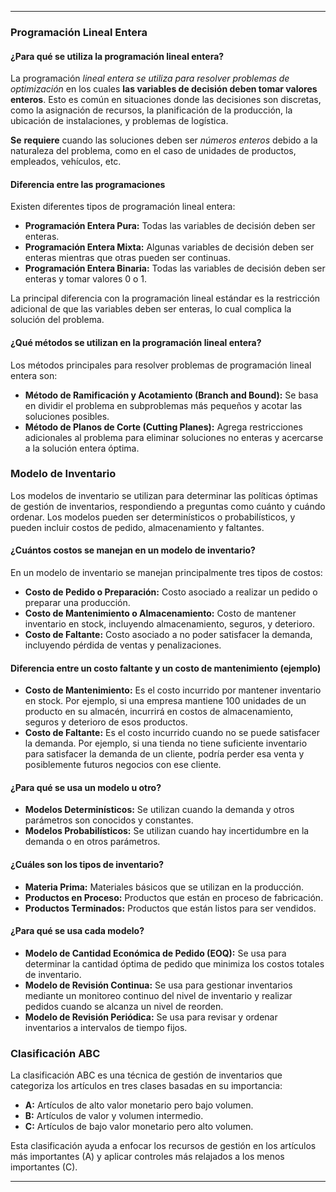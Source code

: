 

---
### Programación Lineal Entera

#### ¿Para qué se utiliza la programación lineal entera?
La programación *lineal entera se utiliza para resolver problemas de optimización* en los cuales **las variables de decisión deben tomar valores enteros**. Esto es común en situaciones donde las decisiones son discretas, como la asignación de recursos, la planificación de la producción, la ubicación de instalaciones, y problemas de logística. 

**Se** **requiere** cuando las soluciones deben ser *números enteros* debido a la naturaleza del problema, como en el caso de unidades de productos, empleados, vehículos, etc.

#### Diferencia entre las programaciones
Existen diferentes tipos de programación lineal entera:

- **Programación Entera Pura:** Todas las variables de decisión deben ser enteras.
- **Programación Entera Mixta:** Algunas variables de decisión deben ser enteras mientras que otras pueden ser continuas.
- **Programación Entera Binaria:** Todas las variables de decisión deben ser enteras y tomar valores 0 o 1.

La principal diferencia con la programación lineal estándar es la restricción adicional de que las variables deben ser enteras, lo cual complica la solución del problema.

#### ¿Qué métodos se utilizan en la programación lineal entera?
Los métodos principales para resolver problemas de programación lineal entera son:

- **Método de Ramificación y Acotamiento (Branch and Bound):** Se basa en dividir el problema en subproblemas más pequeños y acotar las soluciones posibles.
- **Método de Planos de Corte (Cutting Planes):** Agrega restricciones adicionales al problema para eliminar soluciones no enteras y acercarse a la solución entera óptima.

### Modelo de Inventario

Los modelos de inventario se utilizan para determinar las políticas óptimas de gestión de inventarios, respondiendo a preguntas como cuánto y cuándo ordenar. Los modelos pueden ser determinísticos o probabilísticos, y pueden incluir costos de pedido, almacenamiento y faltantes.

#### ¿Cuántos costos se manejan en un modelo de inventario?
En un modelo de inventario se manejan principalmente tres tipos de costos:

- **Costo de Pedido o Preparación:** Costo asociado a realizar un pedido o preparar una producción.
- **Costo de Mantenimiento o Almacenamiento:** Costo de mantener inventario en stock, incluyendo almacenamiento, seguros, y deterioro.
- **Costo de Faltante:** Costo asociado a no poder satisfacer la demanda, incluyendo pérdida de ventas y penalizaciones.

#### Diferencia entre un costo faltante y un costo de mantenimiento (ejemplo)
- **Costo de Mantenimiento:** Es el costo incurrido por mantener inventario en stock. Por ejemplo, si una empresa mantiene 100 unidades de un producto en su almacén, incurrirá en costos de almacenamiento, seguros y deterioro de esos productos.
- **Costo de Faltante:** Es el costo incurrido cuando no se puede satisfacer la demanda. Por ejemplo, si una tienda no tiene suficiente inventario para satisfacer la demanda de un cliente, podría perder esa venta y posiblemente futuros negocios con ese cliente.

#### ¿Para qué se usa un modelo u otro?
- **Modelos Determinísticos:** Se utilizan cuando la demanda y otros parámetros son conocidos y constantes.
- **Modelos Probabilísticos:** Se utilizan cuando hay incertidumbre en la demanda o en otros parámetros.

#### ¿Cuáles son los tipos de inventario?
- **Materia Prima:** Materiales básicos que se utilizan en la producción.
- **Productos en Proceso:** Productos que están en proceso de fabricación.
- **Productos Terminados:** Productos que están listos para ser vendidos.

#### ¿Para qué se usa cada modelo?
- **Modelo de Cantidad Económica de Pedido (EOQ):** Se usa para determinar la cantidad óptima de pedido que minimiza los costos totales de inventario.
- **Modelo de Revisión Continua:** Se usa para gestionar inventarios mediante un monitoreo continuo del nivel de inventario y realizar pedidos cuando se alcanza un nivel de reorden.
- **Modelo de Revisión Periódica:** Se usa para revisar y ordenar inventarios a intervalos de tiempo fijos.

### Clasificación ABC

La clasificación ABC es una técnica de gestión de inventarios que categoriza los artículos en tres clases basadas en su importancia:

- **A:** Artículos de alto valor monetario pero bajo volumen.
- **B:** Artículos de valor y volumen intermedio.
- **C:** Artículos de bajo valor monetario pero alto volumen.

Esta clasificación ayuda a enfocar los recursos de gestión en los artículos más importantes (A) y aplicar controles más relajados a los menos importantes (C).

---
